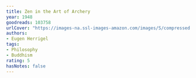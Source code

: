 ```yaml
---
title: Zen in the Art of Archery
year: 1948
goodreads: 103758
urlCover: "https://images-na.ssl-images-amazon.com/images/S/compressed.photo.goodreads.com/books/1385118414i/103758.jpg"
authors:
- Eugen Herrigel
tags:
- Philosophy
- Buddhism
rating: 5
hasNotes: false
---
```

